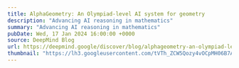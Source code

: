 ```yaml
---
title: AlphaGeometry: An Olympiad-level AI system for geometry
description: "Advancing AI reasoning in mathematics"
summary: "Advancing AI reasoning in mathematics"
pubDate: Wed, 17 Jan 2024 16:00:00 +0000
source: DeepMind Blog
url: https://deepmind.google/discover/blog/alphageometry-an-olympiad-level-ai-system-for-geometry/
thumbnail: "https://lh3.googleusercontent.com/tVTh_ZCW5Qozy4vOCpMH06B7Ac_eF7fmEULMMTwDellOh6hnOMUtf28toD68N527IHQTlBWfBCHcZykYPMdrS48yvuEcJKMJG8rU3YRM3u5Ojn3JXnc=w1200-h630-n-nu"
---
```


